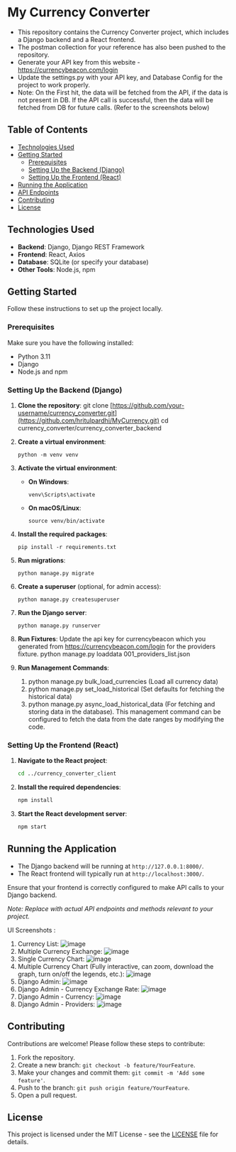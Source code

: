 # My Currency Converter

- This repository contains the Currency Converter project, which includes a Django backend and a React frontend. 
- The postman collection for your reference has also been pushed to the repository.
- Generate your API key from this website - https://currencybeacon.com/login
- Update the settings.py with your API key, and Database Config for the project to work properly.
- Note: On the First hit, the data will be fetched from the API, if the data is not present in DB. If the API call is successful, then the data will be fetched from DB for future calls. (Refer to the screenshots below)
  
## Table of Contents

- [Technologies Used](#technologies-used)
- [Getting Started](#getting-started)
  - [Prerequisites](#prerequisites)
  - [Setting Up the Backend (Django)](#setting-up-the-backend-django)
  - [Setting Up the Frontend (React)](#setting-up-the-frontend-react)
- [Running the Application](#running-the-application)
- [API Endpoints](#api-endpoints)
- [Contributing](#contributing)
- [License](#license)

## Technologies Used

- **Backend**: Django, Django REST Framework
- **Frontend**: React, Axios
- **Database**: SQLite (or specify your database)
- **Other Tools**: Node.js, npm

## Getting Started

Follow these instructions to set up the project locally.

### Prerequisites

Make sure you have the following installed:

- Python 3.11
- Django
- Node.js and npm

### Setting Up the Backend (Django)

1. **Clone the repository**:
   git clone [https://github.com/your-username/currency_converter.git](https://github.com/hritulpardhi/MyCurrency.git)
   cd currency_converter/currency_converter_backend
  

2. **Create a virtual environment**:
   ```
   python -m venv venv
   ```

3. **Activate the virtual environment**:

   - **On Windows**:
     ```
     venv\Scripts\activate
     ```

   - **On macOS/Linux**:
     ```
     source venv/bin/activate
     ```

4. **Install the required packages**:
   ```
   pip install -r requirements.txt
   ```

5. **Run migrations**:
   ```
   python manage.py migrate
   ```

6. **Create a superuser** (optional, for admin access):
   ```
   python manage.py createsuperuser
   ```

7. **Run the Django server**:
   ```
   python manage.py runserver
   ```
8. **Run Fixtures**:
   Update the api key for currencybeacon which you generated from https://currencybeacon.com/login for the providers fixture.
   python manage.py loaddata 001_providers_list.json

9. **Run Management Commands**:
     1. python manage.py bulk_load_currencies (Load all currency data)
     2. python manage.py set_load_historical (Set defaults for fetching the historical data)
     3. python manage.py async_load_historical_data (For fetching and storing data in the database). This management command can be configured to fetch the data from the date ranges by modifying the code. 

### Setting Up the Frontend (React)

1. **Navigate to the React project**:
   ```bash
   cd ../currency_converter_client
   ```

2. **Install the required dependencies**:
   ```bash
   npm install
   ```

3. **Start the React development server**:
   ```bash
   npm start
   ```

## Running the Application

- The Django backend will be running at `http://127.0.0.1:8000/`.
- The React frontend will typically run at `http://localhost:3000/`.

Ensure that your frontend is correctly configured to make API calls to your Django backend.


*Note: Replace with actual API endpoints and methods relevant to your project.*

UI Screenshots :
1. Currency List:
   ![image](https://github.com/user-attachments/assets/fe763024-3cba-4de6-95cc-8a5e4d9ea50c)
2. Multiple Currency Exchange:
   ![image](https://github.com/user-attachments/assets/9abc1436-9d29-4ff6-ad21-27d035c9ddf4)
3. Single Currency Chart:
   ![image](https://github.com/user-attachments/assets/ea0e7968-fb89-4da5-b2c4-8ccbb4aef92c)
4. Multiple Currency Chart (Fully interactive, can zoom, download the graph, turn on/off the legends, etc.):
   ![image](https://github.com/user-attachments/assets/8219ca92-f580-4c7d-b0c1-07a3d5ea873a)
5. Django Admin:
   ![image](https://github.com/user-attachments/assets/724cf968-90db-4e3b-b197-1b73173bcdea)
6. Django Admin - Currency Exchange Rate:
   ![image](https://github.com/user-attachments/assets/f0641ee7-bcb3-4ec2-90ba-2d825eef65b6)
7. Django Admin - Currency:
   ![image](https://github.com/user-attachments/assets/5f9fd20b-8eb0-4847-8cea-cd5359d77b84)
8. Django Admin - Providers:
   ![image](https://github.com/user-attachments/assets/d05e67ef-f83d-4b7c-bb33-335494a5c778)


## Contributing

Contributions are welcome! Please follow these steps to contribute:

1. Fork the repository.
2. Create a new branch: `git checkout -b feature/YourFeature`.
3. Make your changes and commit them: `git commit -m 'Add some feature'`.
4. Push to the branch: `git push origin feature/YourFeature`.
5. Open a pull request.

## License

This project is licensed under the MIT License - see the [LICENSE](LICENSE) file for details.
